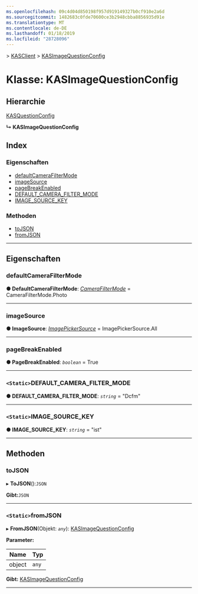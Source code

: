 ```yaml
---
ms.openlocfilehash: 09c4d04d850198f957d919149327b0cf910e2a6d
ms.sourcegitcommit: 1482683c0fde70600ce3b2948cbba8856935d91e
ms.translationtype: MT
ms.contentlocale: de-DE
ms.lasthandoff: 01/18/2019
ms.locfileid: "28728096"
---
```

[](../README.md) > [KASClient](../modules/kasclient.md) > [KASImageQuestionConfig](../classes/kasclient.kasimagequestionconfig.md)

# <a name="class-kasimagequestionconfig"></a>Klasse: KASImageQuestionConfig

## <a name="hierarchy"></a>Hierarchie

 [KASQuestionConfig](kasclient.kasquestionconfig.md)

**↳ KASImageQuestionConfig**

## <a name="index"></a>Index 

### <a name="properties"></a>Eigenschaften

* [defaultCameraFilterMode](kasclient.kasimagequestionconfig.md#defaultcamerafiltermode)
* [imageSource](kasclient.kasimagequestionconfig.md#imagesource)
* [pageBreakEnabled](kasclient.kasimagequestionconfig.md#pagebreakenabled)
* [DEFAULT_CAMERA_FILTER_MODE](kasclient.kasimagequestionconfig.md#default_camera_filter_mode)
* [IMAGE_SOURCE_KEY](kasclient.kasimagequestionconfig.md#image_source_key)
### <a name="methods"></a>Methoden

* [toJSON](kasclient.kasimagequestionconfig.md#tojson)
* [fromJSON](kasclient.kasimagequestionconfig.md#fromjson)

---

## <a name="properties"></a>Eigenschaften

<a id="defaultcamerafiltermode"></a>

###  <a name="defaultcamerafiltermode"></a>defaultCameraFilterMode

**● DefaultCameraFilterMode**: *[CameraFilterMode](../enums/kasclient.camerafiltermode.md)* = CameraFilterMode.Photo

___

<a id="imagesource"></a>

###  <a name="imagesource"></a>imageSource

**● ImageSource**: *[ImagePickerSource](../enums/kasclient.imagepickersource.md)* = ImagePickerSource.All

___

<a id="pagebreakenabled"></a>

###  <a name="pagebreakenabled"></a>pageBreakEnabled

**● PageBreakEnabled**: *`boolean`* = True

___

<a id="default_camera_filter_mode"></a>

### <a name="static-defaultcamerafiltermode"></a>`<Static>`DEFAULT_CAMERA_FILTER_MODE

**● DEFAULT_CAMERA_FILTER_MODE**: *`string`* = "Dcfm"

___

<a id="image_source_key"></a>

### <a name="static-imagesourcekey"></a>`<Static>`IMAGE_SOURCE_KEY

**● IMAGE_SOURCE_KEY**: *`string`* = "ist"

___

## <a name="methods"></a>Methoden

<a id="tojson"></a>

###  <a name="tojson"></a>toJSON

▸ **ToJSON**():`JSON`

**Gibt:**`JSON`

___

<a id="fromjson"></a>

### <a name="static-fromjson"></a>`<Static>`fromJSON

▸ **FromJSON**(Objekt: *`any`*): [KASImageQuestionConfig](kasclient.kasimagequestionconfig.md)

**Parameter:**

| Name | Typ |
| ------ | ------ |
| object | `any` |

**Gibt:** [KASImageQuestionConfig](kasclient.kasimagequestionconfig.md)

___

